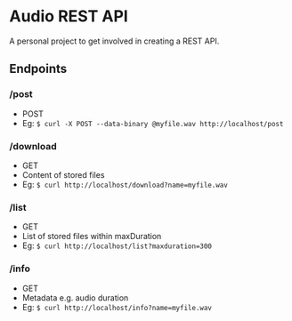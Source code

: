# Audio REST API

A personal project to get involved in creating a REST API.

## Endpoints

### /post
* POST
* Eg: `$ curl -X POST --data-binary @myfile.wav http://localhost/post`

### /download
* GET
* Content of stored files
* Eg: `$ curl http://localhost/download?name=myfile.wav`

### /list
* GET
* List of stored files within maxDuration
* Eg: `$ curl http://localhost/list?maxduration=300`

### /info
* GET
* Metadata e.g. audio duration
* Eg: `$ curl http://localhost/info?name=myfile.wav`

